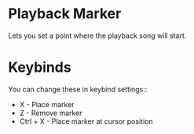 # Playback Marker

Lets you set a point where the playback song will start.

# Keybinds

You can change these in keybind settings::

* X - Place marker
* Z - Remove marker
* Ctrl + X - Place marker at cursor position